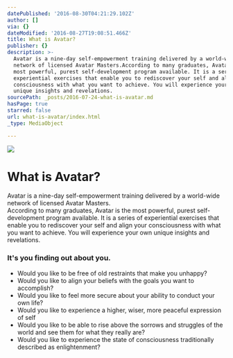 ```yaml
---
datePublished: '2016-08-30T04:21:29.102Z'
author: []
via: {}
dateModified: '2016-08-27T19:08:51.466Z'
title: What is Avatar?
publisher: {}
description: >-
  Avatar is a nine-day self-empowerment training delivered by a world-wide
  network of licensed Avatar Masters.According to many graduates, Avatar is the
  most powerful, purest self-development program available. It is a series of
  experiential exercises that enable you to rediscover your self and align your
  consciousness with what you want to achieve. You will experience your own
  unique insights and revelations.
sourcePath: _posts/2016-07-24-what-is-avatar.md
hasPage: true
starred: false
url: what-is-avatar/index.html
_type: MediaObject

---
```

![](https://the-grid-user-content.s3-us-west-2.amazonaws.com/8f10562f-2773-4568-b60e-fc9b0c92ab79.jpg)

# What is Avatar?

Avatar is a nine-day self-empowerment training delivered by a world-wide network of licensed Avatar Masters.  
According to many graduates, Avatar is the most powerful, purest self-development program available. It is a series of experiential exercises that enable you to rediscover your self and align your consciousness with what you want to achieve. You will experience your own unique insights and revelations.

### **It's you finding out about you.**

* Would you like to be free of old restraints that make you unhappy?
* Would you like to align your beliefs with the goals you want to accomplish?
* Would you like to feel more secure about your ability to conduct your own life?
* Would you like to experience a higher, wiser, more peaceful expression of self
* Would you like to be able to rise above the sorrows and struggles of the world and see them for what they really are?
* Would you like to experience the state of consciousness traditionally described as enlightenment?